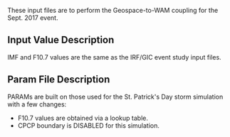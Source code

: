 These input files are to perform the Geospace-to-WAM coupling for the Sept.
2017 event. 

Input Value Description
-----------------------
IMF and F10.7 values are the same as the IRF/GIC event study input files.

Param File Description
----------------------
PARAMs are built on those used for the St. Patrick's Day storm simulation with
a few changes:

- F10.7 values are obtained via a lookup table.
- CPCP boundary is DISABLED for this simulation.